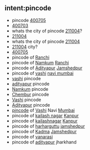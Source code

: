 ## intent:pincode
- pincode [400705](pincode)
- [400703](pincode)
- whats the city of pincode [211004](pincode)?
- [211004](pincode)
- whats the city of pincode [211004](pincode)
- [211004](pincode) city?
- [400705](pincode)
- pincode of [Ranchi](city)
- pincode of [Namkum](locality) [Ranchi](city)
- pincode of [Adityapur](locality) [Jamshedpur](city)
- pincode of [vashi](locality) [navi mumbai](city)
- [vashi](locality) pincode
- [adityapur](locality) pincode
- [Namkum](locality) pincode
- [Chembur](locality) pincode
- [Vashi](locality) pincode
- [Adityapur](locality) pincode
- [pincode](pincode) of [Vashi](locality) Navi [Mumbai](city)
- pincode of [kailash nagar](locality) [Kanpur](city)
- pincode of [kailashnagar](locality) [Kanpur](city)
- pincode of [harharguttu](locality) [jamshedpur](city)
- pincode of [Kadma](locality) [Jamshedpur](city)
- pincode of [vanarasi](city)
- pincode of [adityapur](locality) jharkhand
